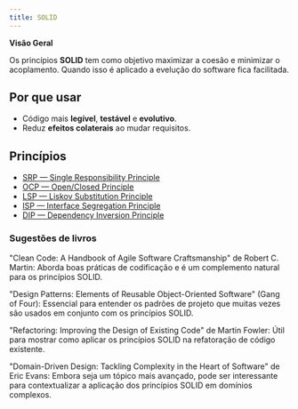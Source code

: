 ```yaml
---
title: SOLID
---
```


**Visão Geral**

Os princípios **SOLID** tem como objetivo maximizar a coesão e minimizar o acoplamento. Quando isso é aplicado a evelução do software fica facilitada.

## Por que usar

- Código mais **legível**, **testável** e **evolutivo**.
- Reduz **efeitos colaterais** ao mudar requisitos.

## Princípios

- [SRP — Single Responsibility Principle](srp.md)
- [OCP — Open/Closed Principle](ocp.md)
- [LSP — Liskov Substitution Principle](lsp.md)
- [ISP — Interface Segregation Principle](isp.md)
- [DIP — Dependency Inversion Principle](dip.md)

### Sugestões de livros

"Clean Code: A Handbook of Agile Software Craftsmanship" de Robert C. Martin: Aborda boas práticas de codificação e é um complemento natural para os princípios SOLID.

"Design Patterns: Elements of Reusable Object-Oriented Software" (Gang of Four): Essencial para entender os padrões de projeto que muitas vezes são usados em conjunto com os princípios SOLID.

"Refactoring: Improving the Design of Existing Code" de Martin Fowler: Útil para mostrar como aplicar os princípios SOLID na refatoração de código existente.

"Domain-Driven Design: Tackling Complexity in the Heart of Software" de Eric Evans: Embora seja um tópico mais avançado, pode ser interessante para contextualizar a aplicação dos princípios SOLID em domínios complexos.
